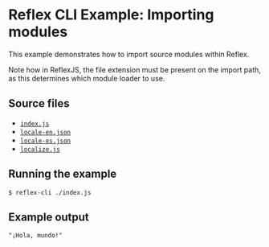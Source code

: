 # Reflex CLI Example: Importing modules

This example demonstrates how to import source modules within Reflex.

Note how in ReflexJS, the file extension must be present on the import path, as this determines which module loader to use.

## Source files

- [`index.js`](./index.js)
- [`locale-en.json`](./locale-en.json)
- [`locale-es.json`](./locale-es.json)
- [`localize.js`](./localize.js)

## Running the example

```shell
$ reflex-cli ./index.js
```

## Example output

```
"¡Hola, mundo!"
```
